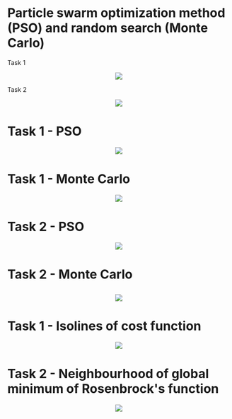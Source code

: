 # Particle swarm optimization method (PSO) and random search (Monte Carlo)

Task 1
<p align="center">
<img src = "https://latex.codecogs.com/gif.latex?\min_{x}&space;\left&space;(&space;f(x)=\frac{1}{40}\sum_{i=1}^{n}(x_i^2)&space;&plus;1&space;-&space;\prod_{i=1}^{n}cos(\frac{x_i}{i})&space;\right&space;),&space;-40\leq&space;x_i\leq&space;40,&space;i=1,\dots,n">
</p>

Task 2
<p align="center">
<img src ="https://latex.codecogs.com/gif.latex?\min_{x}&space;\left&space;(&space;f_1(x)=\sum_{i=1}^{n-1}&space;\left&space;[&space;100(x_{i&plus;1}-x_i^2)^2&space;&plus;&space;(1-x_i)^2)&space;\right&space;]&space;\right&space;),&space;-40\leq&space;x_i\leq&space;40">
</p>

# Task 1 - PSO
<p align="center">
<img src = "https://github.com/egi-megi/rojCzastek_Szczepanski_Jurkiewicz_Pikulinski/blob/plottingTrajectories/PSO_zad1_ANIM.gif">
</p>

# Task 1 - Monte Carlo
<p align="center">
<img src = "https://github.com/egi-megi/rojCzastek_Szczepanski_Jurkiewicz_Pikulinski/blob/plottingTrajectories/MC_zad1_ANIM_faster.gif">
</p>

# Task 2 - PSO
<p align="center">
<img src = "https://github.com/egi-megi/rojCzastek_Szczepanski_Jurkiewicz_Pikulinski/blob/plottingTrajectories/PSO_zad2_ANIM.gif">
</p>

# Task 2 - Monte Carlo<p align="center">
<p align="center">
<img src = "https://github.com/egi-megi/rojCzastek_Szczepanski_Jurkiewicz_Pikulinski/blob/plottingTrajectories/MC_zad2_ANIM.gif">
</p>

# Task 1 - Isolines of cost function 
<p align="center">
<img src = "https://github.com/egi-megi/rojCzastek_Szczepanski_Jurkiewicz_Pikulinski/blob/plottingTrajectories/Stare%20Wykresy/PSO_izolinie_cbar_scatter.svg">
</p>

# Task 2 - Neighbourhood of global minimum of Rosenbrock's function
<p align="center">
<img src = "https://github.com/egi-megi/rojCzastek_Szczepanski_Jurkiewicz_Pikulinski/blob/plottingTrajectories/Przedstawienie%20funkcji%20kosztu/Rosenbrock_2d_izo_close_minimum.svg">
</p>


